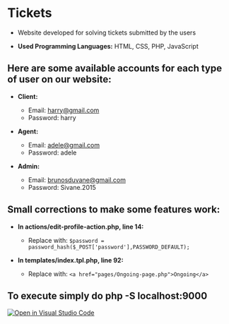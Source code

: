 # Tickets

- Website developed for solving tickets submitted by the users

- **Used Programming Languages:** HTML, CSS, PHP, JavaScript


## Here are some available accounts for each type of user on our website:
- **Client:** 
  - Email: harry@gmail.com
  - Password: harry

- **Agent:**
  - Email: adele@gmail.com
  - Password: adele

- **Admin:**
  - Email: brunosduvane@gmail.com
  - Password: Sivane.2015

## Small corrections to make some features work:
- **In actions/edit-profile-action.php, line 14:**
  - Replace with: ```$password = password_hash($_POST['password'],PASSWORD_DEFAULT);```

- **In templates/index.tpl.php, line 92:**
  - Replace with: ```<a href="pages/Ongoing-page.php">Ongoing</a>```
  
## To execute simply do php -S localhost:9000



[![Open in Visual Studio Code](https://classroom.github.com/assets/open-in-vscode-c66648af7eb3fe8bc4f294546bfd86ef473780cde1dea487d3c4ff354943c9ae.svg)](https://classroom.github.com/online_ide?assignment_repo_id=10524156&assignment_repo_type=AssignmentRepo)
